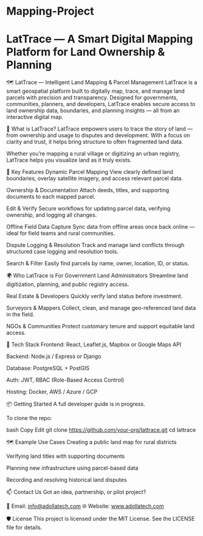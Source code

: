 # Mapping-Project
# LatTrace — A Smart Digital Mapping Platform for Land Ownership & Planning

🗺️ LatTrace — Intelligent Land Mapping & Parcel Management
LatTrace is a smart geospatial platform built to digitally map, trace, and manage land parcels with precision and transparency. Designed for governments, communities, planners, and developers, LatTrace enables secure access to land ownership data, boundaries, and planning insights — all from an interactive digital map.

🚀 What is LatTrace?
LatTrace empowers users to trace the story of land — from ownership and usage to disputes and development. With a focus on clarity and trust, it helps bring structure to often fragmented land data.

Whether you’re mapping a rural village or digitizing an urban registry, LatTrace helps you visualize land as it truly exists.

🔑 Key Features
Dynamic Parcel Mapping
View clearly defined land boundaries, overlay satellite imagery, and access relevant parcel data.

Ownership & Documentation
Attach deeds, titles, and supporting documents to each mapped parcel.

Edit & Verify
Secure workflows for updating parcel data, verifying ownership, and logging all changes.

Offline Field Data Capture
Sync data from offline areas once back online — ideal for field teams and rural communities.

Dispute Logging & Resolution
Track and manage land conflicts through structured case logging and resolution tools.

Search & Filter
Easily find parcels by name, owner, location, ID, or status.

🌍 Who LatTrace is For
Government Land Administrators
Streamline land digitization, planning, and public registry access.

Real Estate & Developers
Quickly verify land status before investment.

Surveyors & Mappers
Collect, clean, and manage geo-referenced land data in the field.

NGOs & Communities
Protect customary tenure and support equitable land access.

🧰 Tech Stack
Frontend: React, Leaflet.js, Mapbox or Google Maps API

Backend: Node.js / Express or Django

Database: PostgreSQL + PostGIS

Auth: JWT, RBAC (Role-Based Access Control)

Hosting: Docker, AWS / Azure / GCP

📦 Getting Started
A full developer guide is in progress.

To clone the repo:

bash
Copy
Edit
git clone https://github.com/your-org/lattrace.git
cd lattrace


🗺️ Example Use Cases
Creating a public land map for rural districts

Verifying land titles with supporting documents

Planning new infrastructure using parcel-based data

Recording and resolving historical land disputes


📫 Contact Us
Got an idea, partnership, or pilot project?

📧 Email: info@adollatech.com
🌐 Website: www.adollatech.com

🛡️ License
This project is licensed under the MIT License. See the LICENSE file for details.

